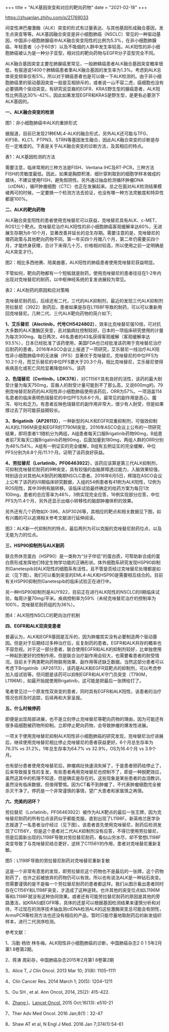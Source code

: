 +++
title = "ALK基因突变和对应的靶向药物"
date = "2021-02-18"
+++

https://zhuanlan.zhihu.com/p/21769033

间变性淋巴瘤激酶（ALK）突变的形式有过量表达、与其他基因形成融合基因，发生点突变等等。ALK基因融合突变是非小细胞肺癌（NSCLC）常见的一种驱动基因，中国非小细胞肺腺癌中ALK融合突变阳性的比例为5.3%，在非小细胞肺腺癌、年轻患者（小于60岁）以及不吸烟的人群中发生率较高，ALK阳性的非小细胞肺癌被认为是一种分子亚型，相对应的靶向药物与EGFR分子亚型完全不同。

ALK融合基因突变主要在肺腺癌里常见，一般肺鳞癌患者ALK融合基因突变概率很低，有报道说1400个肺鳞癌患者里ALK融合基因的发生率为1.3%。考虑到ALK总体突变频率仅有5%，所以对于鳞癌患者也是可以做一下ALK检测的。由于非小细胞肺癌里的驱动基因突变一般是互相排斥的，或者说一山不容二虎，癌细胞也没有必要搞两个驱动突变。有研究说亚裔的EGFR、KRAS野生型的腺癌患者，ALK阳性比例高达30%-42%，因此如果发现EGFR和KRAS是野生型，是更有必要测下ALK基因的。

**一、ALK融合突变的检测**



图1：非小细胞肺癌中ALK的重排形式

据报道，目前已发现21种EML4-ALK的融合形式，另外ALK还可能与TFG、KIF5B、KLC1、PTPN3、STRN等基因发生融合，因此ALK融合突变的诊断是存在一定难度的。下表是关于ALK融合突变的诊断方法，及其相应的特点。



表1：ALK基因检测的方法

需要注意，临床常用的三种方法是FISH、Ventana IHC及RT-PCR，三种方法FISH的灵敏度最低。因此，如果是胸腔积液、细针穿刺取到的细胞学样本做成的蜡块，不建议使用FISH，避免假阴性。另外通过抽血检测循环肿瘤DNA（ctDNA），循环肿瘤细胞（CTC）也正在发展起来。总之在面对ALK检测结果模棱两可的时候，一定要换一个检测方法去验证，也没有哪一种方法灵敏度和特异性都是100%。

**二、ALK的靶向药物**

ALK融合突变阳性的患者使用克唑替尼可以获益，克唑替尼具有ALK、c-MET、ROS1三个靶点。克唑替尼治疗ALK阳性的非小细胞肺癌客观缓解率达60%，无进展生存期为8-10个月，显著改善并延长的总生存期。需要注意的是，克唑替尼的赠药政策与其他靶向药物不同，第一年买四个月赠八个月，第二年仍需要买四个月，才能终身获赠，合计下来得几十万，价格相对较高，所以使用之前一定明确是ALK突变才行。



图2：相比多西他赛、陪美曲塞，ALK阳性的肺癌患者使用克唑替尼获益明显。

不管如何，靶向药物都有一个短板就是耐药，使用克唑替尼的患者往往在1-2年内出现对克唑替尼的耐药，以中枢神经系统的复发进展较为常见。



表2：ALK耐药的原因和应对策略

克唑替尼耐药后，后续还有二代，三代的ALK抑制剂，最近的发现三代ALK抑制剂劳拉替尼（3922）耐药后，患者如果是存在L1198F导致的耐药，可以可以重新用回克唑替尼。几种二代、三代ALK靶向药物的简介如下;

**1、艾乐替尼（Alectinib，代号****CH5424802****）**，效率比克唑替尼强10倍，可对抗大多数的ALK激酶区突变，且对脑病灶控制较好。日本的一项临床研究使用的计量为每次300mg、每日两次，46名患者的43名获得客观缓解（客观缓解率达93.5%），日本已经批准了该药使用，美国FDA也已经批准该药用于克唑替尼治疗后耐药的患者。2016年ASCO会议上报道了一项研究，艾乐替尼一线治疗ALK阳性非小细胞肺癌中的无进展（PFS）显著优于克唑替尼。克唑替尼的中位PFS为10.2个月，而艾乐替尼的中位PFS要大于20.3个月。相比克唑替尼，艾乐替尼使得疾病恶化或死亡风险显著降低66%。该药

**2、色瑞替尼（****Ceritinib****，****LDK378****）**，对C1156Y具有良好的活性，该药的最大耐受计量为每天750mg，亚裔人的耐受计量可能到不了那么高，又说600mg的。79例克唑替尼耐药的ALK阳性非小细胞肺癌使用该药后，ORR为57%。一项涵盖114名患者的临床表明色瑞替尼的中位PFS为8.6个月。最常见的副作用是恶心、腹泻、呕吐和乏力。有患者反映色瑞替尼的副作用非常大，很少有人耐受，但是如果撑过去了则可能获益期较长。

**3、****Brigatinib****（AP26113）**，一种新型的ALK和EGFR双重抑制剂，可强效抑制ALK的L1196M突变和EGFR的T790M突变。2016年ASCO会议上公布的一项研究结果，即将患者1:1随机分为两组，A组患者每天口服Brigatinib药物90mg，B组患者前7天每天口服Brigatinib药物90mg，后面加量到180mg，两组人群的ORR分别为46%/54%，A组有一例证实的完全缓解，B组有五例证实的完全缓解，中位PFS分别为8.8个月/11.1个月。证明了该药良好获益。

**4、****劳拉替尼（Lorlatinib，PF06463922****）**，该药应该算是第三代ALK抑制剂，可抑制克唑替尼耐药的9种突变，具有较强的血脑屏障透过能力，入脑效果较强，特别适合对其他ALK耐药的晚期NSCLC患者。2016年6月5日，辉瑞在ASCO会议上公布了该药的I/II期临床研究数据，入组的54例患者有41例为ALK阳性，12例为ROS阳性，其中39例有脑转移。该临床试验最终确定的给药方案为每日1次100mg，患者的总应答率为46%，3例实现完全应答，16例实现部分应答，中位PFS为11.4个月，另外还显示出缩小转移性的脑部肿瘤体积的效果。

另外还有几个药物如X-396，ASP3026等，其相应的靶点和相关数据见下图，如有兴趣的可以追溯相关参考文献进行延伸阅读。



图3：ALK新一代抑制剂的特点，最后两列为可以克服的克唑替尼耐药位点，以及无能为力的位点。

**三、HSP90抑制剂与ALK耐药**

联合热休克蛋白（HSP90）是一类称为“分子伴侣”的蛋白质，可帮助新合成的蛋白质形成发挥他们特定生物学功能的正确形状。体外细胞系研究发现HSP90抑制剂Ganetespib对ALK阳性的细胞系有活性，且不管是否经过克唑替尼处理都是如此（见下图）。我们可以看到突变的EML4-ALK和HSP90是需要相互结合的。目前有关HSP90抑制剂Ganetespib的临床试验正在进行中。

另一种HSP90抑制剂是AUY922，目前正在进行ALK阳性的NSCLC的II期临床试验，每周计量70mg/平米。疾病控制率为59%（未经克唑替尼治疗的控制率为100%，克唑替尼耐药组的为36%）。



图4：ALK阳性NSCLC的靶向治疗机制

**四、EGFR和ALK双突变患者**

普遍认为，ALK和EGFR基因是互斥的，因为肿瘤其实没有必要制造两个驱动基因。但是对于后期经过多种治疗后，反复耐药的患者。EGFR和ALK共存的概率也不容忽视。对于这一部分患者，联合使用EGFR和ALK的抑制剂较好，比单独使用一种起到更好的控制作用，但是联合治疗副作用会较大，也需要看患者的耐受情况。目前关于两类靶向药物联用效果、副作用等还缺乏数据。当然这部分患者可以考虑下Brigatinib（AP26113），该药是ALK和EGFR双靶点的抑制剂，可以考虑参加入组试验等。但问题是该药可以抑制EGFR和ALK守门员突变（T790M，L1196M），如最开始就使用Brigatinib，这可能是把最后一张牌给打了。

笔者曾见过一个原发性双突变的患者，同时具有EGFR和ALK阳性，该患者的治疗情况也将及时追踪，后续再和大家呈报。

**五、什么时候停药**

即便是出现局部进展，也不是立刻停止克唑替尼等靶向药物的理由，因为可能还有很多癌细胞被药物所抑制。立即停止靶向药物，会导致肿瘤的爆发性进展。

一项关于使用克唑替尼抑制ALK阳性非小细胞肺癌的研究发现，克唑替尼治疗进展后，继续使用克唑替尼相比停止克唑替尼的患者获益更好。6个月总生存率为76.3% vs 31.2%，1年总生存率为64.7% vs 32.9%，OS为16.4个月 vs 3.9个月。

也有部分患者使用克唑替尼后，肿瘤病灶快速消失掉了，于是患者把药给停止了，后来导致报复性的复发，有些患者再用克唑替尼也控制不了，即是一种脱靶效应，虽然这其中的机理不知道，但是确实是存在的。这些现象是某些患者的血泪教训，虽然没有临床数据，但值得警惕。因为CT看不到肿瘤了，不代表肿瘤细胞完全被杀灭干净了。停药是一个非常谨慎的事情，望广大患者和家属慎之再慎。

**六、完美的闭环？**

劳拉替尼（Lorlatinib，PF06463922）被作为ALK靶点的最后一张王牌，因为克唑替尼耐药的所有位点该药似乎都能克服。直到出现了L1198F。新英格兰医学杂志报道了一名患者治疗经过（见下图）。该患者首先使用克唑替尼，耐药后检测发现了C1156Y，但是这个患者对二代ALK抑制剂没有应答，不得已使用劳拉替尼，但是后面新出现的L1198F导致对劳拉替尼耐药，看似山穷水尽，却不曾想L1198F突变导致了与克唑替尼结合更好，逆转了C1156Y的作用，患者对克唑替尼重新复敏。



图5：L1198F导致的劳拉替尼耐药对克唑替尼重新复敏

这是一个非常有意思的发现，即劳拉替尼这个药物也不是最后的一张牌，这个药物耐药了，也许之前被放弃的药物仍可以有效。所以也有说法ALK是一种钻石突变。但需要谨慎的是不是每一个劳拉替尼耐药的患者都这样。我们从图示看出患者同时存在C1156Y和L1198F突变，才造成了这种逆转。也许其他的突变位点如L1196M等和L1198F就没有这种协同效果。或者还有可能劳拉替尼耐药的原因是其他的旁路激活，如KRAS或EGFR等，具体的还是可以根据基因检测结果来谨慎分析和对待，不过现在的测序技术抽血测ctDNA检测ALK的这些激酶突变总可能会有阴性，ArmsPCR等检测方法也还没有相应的产品，暂时只能尽量地取耐药后的新发组织样本，进行二代测序检测。

参考文献：

1、冯勤 杨欣 林冬梅，ALK阳性非小细胞肺癌的诊断，中国肺癌杂志2 0 1 5年2月第1 8卷第2期。

2、蒋涛 周彩存，中国肺癌杂志2015年2月第1 8卷第2期

3、Alice T, J Clin Oncol. 2013 Mar 10; 31(8): 1105–1111

4、Clin Cancer Res. 2014 March 1; 20(5): 1204–1211

5、Ou SH , et al. Ann Oncol, 2014, 25(2): 415-422.

6、[Zhang I](https://link.zhihu.com/?target=http%3A//www.ncbi.nlm.nih.gov/pubmed/%3Fterm%3DZhang%20I%5BAuthor%5D%26cauthor%3Dtrue%26cauthor_uid%3D26433824)，[Lancet Oncol.](https://link.zhihu.com/?target=http%3A//www.ncbi.nlm.nih.gov/pubmed/26433824) 2015 Oct;16(13): e510-21

7、Ther Adv Med Oncol. 2016 Jan;8(1)：32-47

8、Shaw AT et al, N Engl J Med. 2016 Jan 7;374(1):54-61